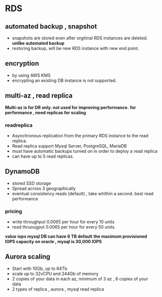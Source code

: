 # RDS

## automated backup , snapshot
- snapshots are stored even after orgitinal RDS instances are deleted. **unlike automated backup**
- restoring backup, will be new RDS instance with new end point.

## encryption
- by using AWS KMS
- encrypting an existing DB instance is not supported.

## multi-az , read replica
**Multi-az is for DR only. not used for improving performance.**
**for performance , need replicas for scaling**

### readreplica
- Asynchronous replication from the primary RDS instance to the read replica.
- Read replica support Mysql Server, PostgreSQL, MariaDB
- must have automatic backups turned on in order to deploy a read replica
- can have up to 5 read replicas.

## DynamoDB
- stored SSD storage
- Spread across 3 geographically
- eventual consistency reads (default) , take whithin a second. best read performance

### pricing
- write throughput 0.0065 per hour for every 10 units
- read thruougput  0.0065 per hour for every 50 units.


**value**
**iops mysql DB can have 6 TB default**
**the maximum provisioned IOPS capacity on oracle , mysql is 30,000 IOPS**

## Aurora scaling
- Start with 10Gb, up to 64Tb
- scale up to 32vCPU and 244Gb of memory
- 2 copies of your data in each az, minimum of 3 az ,  6 copies of your data
- 2 types of replica , aurora , mysql read replica
